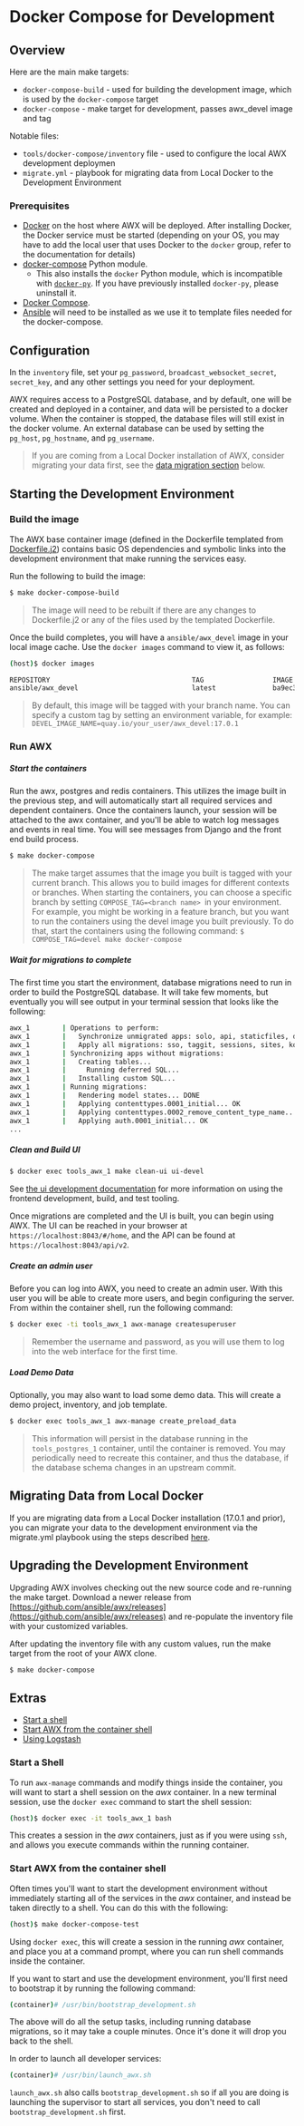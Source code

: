 # Docker Compose for Development

## Overview

Here are the main make targets:

* `docker-compose-build` - used for building the development image, which is used by the `docker-compose` target
* `docker-compose` - make target for development, passes awx_devel image and tag

Notable files:
* `tools/docker-compose/inventory` file - used to configure the local AWX development deploymen
* `migrate.yml` - playbook for migrating data from Local Docker to the Development Environment  

### Prerequisites

- [Docker](https://docs.docker.com/engine/installation/) on the host where AWX will be deployed. After installing Docker, the Docker service must be started (depending on your OS, you may have to add the local user that uses Docker to the ``docker`` group, refer to the documentation for details)
- [docker-compose](https://pypi.org/project/docker-compose/) Python module.
    + This also installs the `docker` Python module, which is incompatible with [`docker-py`](https://pypi.org/project/docker-py/). If you have previously installed `docker-py`, please uninstall it.
- [Docker Compose](https://docs.docker.com/compose/install/).
- [Ansible](https://docs.ansible.com/ansible/latest/installation_guide/intro_installation.html) will need to be installed as we use it to template files needed for the docker-compose.

## Configuration

In the  `inventory` file, set your `pg_password`, `broadcast_websocket_secret`, `secret_key`, and any other settings you need for your deployment.  

AWX requires access to a PostgreSQL database, and by default, one will be created and deployed in a container, and data will be persisted to a docker volume. When the container is stopped, the database files will still exist in the docker volume. An external database can be used by setting the `pg_host`, `pg_hostname`, and `pg_username`.  

> If you are coming from a Local Docker installation of AWX, consider migrating your data first, see the [data migration section](#migrating-data-from-local-docker) below.  


## Starting the Development Environment

### Build the image

The AWX base container image (defined in the Dockerfile templated from [Dockerfile.j2](./../ansible/roles/dockerfile/templates/Dockerfile.j2)) contains basic OS dependencies and symbolic links into the development environment that make running the services easy.  

Run the following to build the image:

```bash
$ make docker-compose-build
```

> The image will need to be rebuilt if there are any changes to Dockerfile.j2 or any of the files used by the templated Dockerfile.  

Once the build completes, you will have a `ansible/awx_devel` image in your local image cache. Use the `docker images` command to view it, as follows:

```bash
(host)$ docker images

REPOSITORY                                   TAG                 IMAGE ID            CREATED             SIZE
ansible/awx_devel                            latest              ba9ec3e8df74        26 minutes ago      1.42GB
```

> By default, this image will be tagged with your branch name.  You can specify a custom tag by setting an environment variable, for example: `DEVEL_IMAGE_NAME=quay.io/your_user/awx_devel:17.0.1`

### Run AWX

##### Start the containers
Run the awx, postgres and redis containers. This utilizes the image built in the previous step, and will automatically start all required services and dependent containers. Once the containers launch, your session will be attached to the awx container, and you'll be able to watch log messages and events in real time. You will see messages from Django and the front end build process.

```bash
$ make docker-compose
```

> The make target assumes that the image you built is tagged with your current branch. This allows you to build images for different contexts or branches. When starting the containers, you can choose a specific branch by setting `COMPOSE_TAG=<branch name> `in your environment. For example, you might be working in a feature branch, but you want to run the containers using the devel image you built previously. To do that, start the containers using the following command: `$ COMPOSE_TAG=devel make docker-compose`

##### Wait for migrations to complete

The first time you start the environment, database migrations need to run in order to build the PostgreSQL database. It will take few moments, but eventually you will see output in your terminal session that looks like the following:

```bash
awx_1        | Operations to perform:
awx_1        |   Synchronize unmigrated apps: solo, api, staticfiles, debug_toolbar, messages, channels, django_extensions, ui, rest_framework, polymorphic
awx_1        |   Apply all migrations: sso, taggit, sessions, sites, kombu_transport_django, social_auth, contenttypes, auth, conf, main
awx_1        | Synchronizing apps without migrations:
awx_1        |   Creating tables...
awx_1        |     Running deferred SQL...
awx_1        |   Installing custom SQL...
awx_1        | Running migrations:
awx_1        |   Rendering model states... DONE
awx_1        |   Applying contenttypes.0001_initial... OK
awx_1        |   Applying contenttypes.0002_remove_content_type_name... OK
awx_1        |   Applying auth.0001_initial... OK
...
```

##### Clean and Build UI
```bash
$ docker exec tools_awx_1 make clean-ui ui-devel
```

See [the ui development documentation](../../awx/ui_next/README.md) for more information on using the frontend development, build, and test tooling.

Once migrations are completed and the UI is built, you can begin using AWX.  The UI can be reached in your browser at `https://localhost:8043/#/home`, and the API can be found at `https://localhost:8043/api/v2`.

##### Create an admin user

Before you can log into AWX, you need to create an admin user. With this user you will be able to create more users, and begin configuring the server. From within the container shell, run the following command:
```bash
$ docker exec -ti tools_awx_1 awx-manage createsuperuser
```

> Remember the username and password, as you will use them to log into the web interface for the first time.

##### Load Demo Data
Optionally, you may also want to load some demo data. This will create a demo project, inventory, and job template.

```bash
$ docker exec tools_awx_1 awx-manage create_preload_data
```

> This information will persist in the database running in the `tools_postgres_1` container, until the container is removed. You may periodically need to recreate
this container, and thus the database, if the database schema changes in an upstream commit.


## Migrating Data from Local Docker

If you are migrating data from a Local Docker installation (17.0.1 and prior), you can 
migrate your data to the development environment via the migrate.yml playbook using the steps described [here](./docs/data_migration.md).   

## Upgrading the Development Environment

Upgrading AWX involves checking out the new source code and re-running the make target. Download a newer release from [https://github.com/ansible/awx/releases](https://github.com/ansible/awx/releases) and re-populate the inventory file with your customized variables.

After updating the inventory file with any custom values, run the make target from the root of your AWX clone.  

```bash
$ make docker-compose
```

## Extras
* [Start a shell](#start-a-shell)
* [Start AWX from the container shell](#start-awx-from-the-container-shell)
* [Using Logstash](./docs/logstash.md)

### Start a Shell

To run `awx-manage` commands and modify things inside the container, you will want to start a shell session on the *awx* container. In a new terminal session, use the `docker exec` command to start the shell session:

```bash
(host)$ docker exec -it tools_awx_1 bash
```

This creates a session in the *awx* containers, just as if you were using `ssh`, and allows you execute commands within the running container.

### Start AWX from the container shell

Often times you'll want to start the development environment without immediately starting all of the services in the *awx* container, and instead be taken directly to a shell. You can do this with the following:

```bash
(host)$ make docker-compose-test
```

Using `docker exec`, this will create a session in the running *awx* container, and place you at a command prompt, where you can run shell commands inside the container.

If you want to start and use the development environment, you'll first need to bootstrap it by running the following command:

```bash
(container)# /usr/bin/bootstrap_development.sh
```

The above will do all the setup tasks, including running database migrations, so it may take a couple minutes. Once it's done it
will drop you back to the shell.

In order to launch all developer services:

```bash
(container)# /usr/bin/launch_awx.sh
```

`launch_awx.sh` also calls `bootstrap_development.sh` so if all you are doing is launching the supervisor to start all services, you don't
need to call `bootstrap_development.sh` first.
